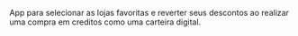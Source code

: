 App para selecionar as lojas favoritas e reverter seus descontos ao realizar uma compra em creditos como uma carteira digital.
